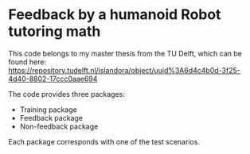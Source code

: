 # Feedback by a humanoid Robot tutoring math
This code belongs to my master thesis from the TU Delft, which can be found here: https://repository.tudelft.nl/islandora/object/uuid%3A6d4c4b0d-3f25-4d40-8802-17ccc0aae694

The code provides three packages:
- Training package
- Feedback package
- Non-feedback package

Each package corresponds with one of the test scenarios.
